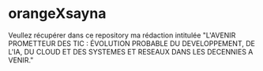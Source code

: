 # orangeXsayna
Veullez récupérer dans ce repository ma rédaction intitulée  "L'AVENIR PROMETTEUR DES TIC : ÉVOLUTION PROBABLE DU DEVELOPPEMENT, DE L'IA, DU CLOUD ET DES SYSTEMES ET RESEAUX DANS LES DECENNIES A VENIR."
